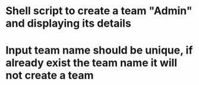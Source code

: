 # Shell script to create a team "Admin" and displaying its details
# Input team name should be unique, if already exist the team name it will not create a team
